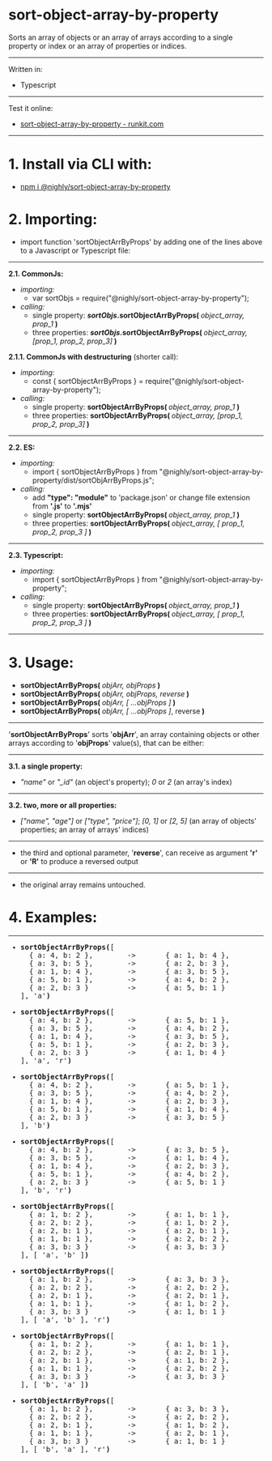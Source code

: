 # sort-object-array-by-property 
Sorts an array of objects or an array of arrays according to a single property or index or an array of properties or indices.

---
Written in:
* Typescript

---
Test it online:
* <a href="https://runkit.com/tomasfn87/62009884fc3f9f000804f0ba" target="_blank">sort-object-array-by-property - runkit.com</a>

---
# 1. Install via CLI with:
  * <a href="http://www.npmjs.com/package/@nighly/sort-object-array-by-property" target="_blank">npm i @nighly/sort-object-array-by-property</a>
# 2. Importing: 
  * import function 'sortObjectArrByProps' by adding one of the lines above to a Javascript or Typescript file:

---
  <strong>2.1. CommonJs:</strong>
  * <i>importing:</i>
    * var sortObjs = require("@nighly/sort-object-array-by-property");
  * <i>calling:</i>
    * single property: <strong><i>sortObjs</i>.sortObjectArrByProps( </strong><i>object_array, prop_1</i><strong> )</strong>
    * three properties: <strong><i>sortObjs</i>.sortObjectArrByProps( </strong><i>object_array, [prop_1, prop_2, prop_3]</i><strong> )</strong>

  <strong>2.1.1. CommonJs with destructuring</strong> (shorter call):
  * <i>importing:</i>
    * const { sortObjectArrByProps } = require("@nighly/sort-object-array-by-property");
  * <i>calling:</i>
    * single property: <strong>sortObjectArrByProps( </strong><i>object_array, prop_1</i><strong> )</strong>
    * three properties: <strong>sortObjectArrByProps( </strong><i>object_array, [prop_1, prop_2, prop_3]</i><strong> )</strong>

---  
  <strong>2.2. ES:</strong>
  * <i>importing:</i>
    * import { sortObjectArrByProps } from "@nighly/sort-object-array-by-property/dist/sortObjArrByProps.js";
  * <i>calling:</i>
    * add <strong>"type": "module"</strong> to 'package.json' or change file extension from <strong>'.js'</strong> to <strong>'.mjs'</strong>
    * single property: <strong>sortObjectArrByProps( </strong><i>object_array, prop_1</i><strong> )</strong>
    * three properties: <strong>sortObjectArrByProps( </strong><i>object_array, [ prop_1, prop_2, prop_3 ]</i><strong> )</strong>

---
  <strong>2.3. Typescript:</strong>
  * <i>importing:</i>
    * import { sortObjectArrByProps } from "@nighly/sort-object-array-by-property";
  * <i>calling:</i>
    * single property: <strong>sortObjectArrByProps( </strong><i>object_array, prop_1</i><strong> )</strong>
    * three properties: <strong>sortObjectArrByProps( </strong><i>object_array, [ prop_1, prop_2, prop_3 ]</i><strong> )</strong>

---
# 3. Usage:
  - <strong>sortObjectArrByProps( </strong><i>objArr, objProps</i><strong> )</strong>
  - <strong>sortObjectArrByProps( </strong><i>objArr, objProps, reverse</i><strong> )</strong>
  - <strong>sortObjectArrByProps( </strong><i>objArr, [ ...objProps ]</i><strong> )</strong>
  - <strong>sortObjectArrByProps( </strong><i>objArr, [ ...objProps ]</i>, reverse<strong> )</strong>
---
  '<strong>sortObjectArrByProps</strong>' sorts '<strong>objArr</strong>', an array containing objects or other arrays according to '<strong>objProps</strong>' value(s), that can be either:

---
  <strong>3.1. a single property:</strong>
  * <i>"name"</i> or <i>"_id"</i> (an object's property); <i>0</i> or <i>2</i> (an array's index)
---
  <strong>3.2. two, more or all properties:</strong>
  * <i>["name", "age"]</i> or <i>["type", "price"]</i>; <i>[0, 1]</i> or <i>[2, 5]</i> (an array of objects' properties; an array of arrays' indices)
---
  * the third and optional parameter, '<strong>reverse</strong>', can receive as argument <strong>'r'</strong> or <strong>'R'</strong> to produce a reversed output
---
  * the original array remains untouched.
# 4. Examples:
---

<ul style="font-family: Cascadia Code, Consolas, monospace;">
  <li>
    <strong>sortObjectArrByProps(</strong>[<br>
    &nbsp;&nbsp;{ a: 4, b: 2 },&nbsp; &nbsp; &nbsp; &nbsp; ->&nbsp; &nbsp; &nbsp; &nbsp;{ a: 1, b: 4 },<br>
    &nbsp;&nbsp;{ a: 3, b: 5 },&nbsp; &nbsp; &nbsp; &nbsp; ->&nbsp; &nbsp; &nbsp; &nbsp;{ a: 2, b: 3 },<br>
    &nbsp;&nbsp;{ a: 1, b: 4 },&nbsp; &nbsp; &nbsp; &nbsp; ->&nbsp; &nbsp; &nbsp; &nbsp;{ a: 3, b: 5 },<br>
    &nbsp;&nbsp;{ a: 5, b: 1 },&nbsp; &nbsp; &nbsp; &nbsp; ->&nbsp; &nbsp; &nbsp; &nbsp;{ a: 4, b: 2 },<br>
    &nbsp;&nbsp;{ a: 2, b: 3 }&nbsp;&nbsp; &nbsp; &nbsp; &nbsp; ->&nbsp; &nbsp; &nbsp; &nbsp;{ a: 5, b: 1 }<br>
    ], 'a'<strong>)</strong>
  </li><br>
  <li>
    <strong>sortObjectArrByProps(</strong>[<br>
    &nbsp;&nbsp;{ a: 4, b: 2 },&nbsp; &nbsp; &nbsp; &nbsp; ->&nbsp; &nbsp; &nbsp; &nbsp;{ a: 5, b: 1 },<br>
    &nbsp;&nbsp;{ a: 3, b: 5 },&nbsp; &nbsp; &nbsp; &nbsp; ->&nbsp; &nbsp; &nbsp; &nbsp;{ a: 4, b: 2 },<br>
    &nbsp;&nbsp;{ a: 1, b: 4 },&nbsp; &nbsp; &nbsp; &nbsp; ->&nbsp; &nbsp; &nbsp; &nbsp;{ a: 3, b: 5 },<br>
    &nbsp;&nbsp;{ a: 5, b: 1 },&nbsp; &nbsp; &nbsp; &nbsp; ->&nbsp; &nbsp; &nbsp; &nbsp;{ a: 2, b: 3 },<br>
    &nbsp;&nbsp;{ a: 2, b: 3 }&nbsp;&nbsp; &nbsp; &nbsp; &nbsp; ->&nbsp; &nbsp; &nbsp; &nbsp;{ a: 1, b: 4 }<br>
    ], 'a', 'r'<strong>)</strong>
  </li><br>
  <li>
    <strong>sortObjectArrByProps(</strong>[<br>
      &nbsp;&nbsp;{ a: 4, b: 2 },&nbsp; &nbsp; &nbsp; &nbsp; ->&nbsp; &nbsp; &nbsp; &nbsp;{ a: 5, b: 1 },<br>
      &nbsp;&nbsp;{ a: 3, b: 5 },&nbsp; &nbsp; &nbsp; &nbsp; ->&nbsp; &nbsp; &nbsp; &nbsp;{ a: 4, b: 2 },<br>
      &nbsp;&nbsp;{ a: 1, b: 4 },&nbsp; &nbsp; &nbsp; &nbsp; ->&nbsp; &nbsp; &nbsp; &nbsp;{ a: 2, b: 3 },<br>
      &nbsp;&nbsp;{ a: 5, b: 1 },&nbsp; &nbsp; &nbsp; &nbsp; ->&nbsp; &nbsp; &nbsp; &nbsp;{ a: 1, b: 4 },<br>
      &nbsp;&nbsp;{ a: 2, b: 3 }&nbsp;&nbsp; &nbsp; &nbsp; &nbsp; ->&nbsp; &nbsp; &nbsp; &nbsp;{ a: 3, b: 5 }<br>
    ], 'b'<strong>)</strong>
  </li><br>
  <li>
    <strong>sortObjectArrByProps(</strong>[<br>
      &nbsp;&nbsp;{ a: 4, b: 2 },&nbsp; &nbsp; &nbsp; &nbsp; ->&nbsp; &nbsp; &nbsp; &nbsp;{ a: 3, b: 5 },<br>
      &nbsp;&nbsp;{ a: 3, b: 5 },&nbsp; &nbsp; &nbsp; &nbsp; ->&nbsp; &nbsp; &nbsp; &nbsp;{ a: 1, b: 4 },<br>
      &nbsp;&nbsp;{ a: 1, b: 4 },&nbsp; &nbsp; &nbsp; &nbsp; ->&nbsp; &nbsp; &nbsp; &nbsp;{ a: 2, b: 3 },<br>
      &nbsp;&nbsp;{ a: 5, b: 1 },&nbsp; &nbsp; &nbsp; &nbsp; ->&nbsp; &nbsp; &nbsp; &nbsp;{ a: 4, b: 2 },<br>
      &nbsp;&nbsp;{ a: 2, b: 3 }&nbsp;&nbsp; &nbsp; &nbsp; &nbsp; ->&nbsp; &nbsp; &nbsp; &nbsp;{ a: 5, b: 1 }<br>
    ], 'b', 'r'<strong>)</strong>
  </li><br>
  <li>
    <strong>sortObjectArrByProps(</strong>[<br>
      &nbsp;&nbsp;{ a: 1, b: 2 },&nbsp; &nbsp; &nbsp; &nbsp; ->&nbsp; &nbsp; &nbsp; &nbsp;{ a: 1, b: 1 },<br>
      &nbsp;&nbsp;{ a: 2, b: 2 },&nbsp; &nbsp; &nbsp; &nbsp; ->&nbsp; &nbsp; &nbsp; &nbsp;{ a: 1, b: 2 },<br>
      &nbsp;&nbsp;{ a: 2, b: 1 },&nbsp; &nbsp; &nbsp; &nbsp; ->&nbsp; &nbsp; &nbsp; &nbsp;{ a: 2, b: 1 },<br>
      &nbsp;&nbsp;{ a: 1, b: 1 },&nbsp; &nbsp; &nbsp; &nbsp; ->&nbsp; &nbsp; &nbsp; &nbsp;{ a: 2, b: 2 },<br>
      &nbsp;&nbsp;{ a: 3, b: 3 }&nbsp;&nbsp; &nbsp; &nbsp; &nbsp; ->&nbsp; &nbsp; &nbsp; &nbsp;{ a: 3, b: 3 }<br>
    ], [ 'a', 'b' ]<strong>)</strong>
  </li><br>
  <li>
    <strong>sortObjectArrByProps(</strong>[<br>
      &nbsp;&nbsp;{ a: 1, b: 2 },&nbsp; &nbsp; &nbsp; &nbsp; ->&nbsp; &nbsp; &nbsp; &nbsp;{ a: 3, b: 3 },<br>
      &nbsp;&nbsp;{ a: 2, b: 2 },&nbsp; &nbsp; &nbsp; &nbsp; ->&nbsp; &nbsp; &nbsp; &nbsp;{ a: 2, b: 2 },<br>
      &nbsp;&nbsp;{ a: 2, b: 1 },&nbsp; &nbsp; &nbsp; &nbsp; ->&nbsp; &nbsp; &nbsp; &nbsp;{ a: 2, b: 1 },<br>
      &nbsp;&nbsp;{ a: 1, b: 1 },&nbsp; &nbsp; &nbsp; &nbsp; ->&nbsp; &nbsp; &nbsp; &nbsp;{ a: 1, b: 2 },<br>
      &nbsp;&nbsp;{ a: 3, b: 3 }&nbsp;&nbsp; &nbsp; &nbsp; &nbsp; ->&nbsp; &nbsp; &nbsp; &nbsp;{ a: 1, b: 1 }<br>
    ], [ 'a', 'b' ]</i>, 'r'<strong>)</strong>
  </li><br>
  <li>
    <strong>sortObjectArrByProps(</strong>[<br>
      &nbsp;&nbsp;{ a: 1, b: 2 },&nbsp; &nbsp; &nbsp; &nbsp; ->&nbsp; &nbsp; &nbsp; &nbsp;{ a: 1, b: 1 },<br>
      &nbsp;&nbsp;{ a: 2, b: 2 },&nbsp; &nbsp; &nbsp; &nbsp; ->&nbsp; &nbsp; &nbsp; &nbsp;{ a: 2, b: 1 },<br>
      &nbsp;&nbsp;{ a: 2, b: 1 },&nbsp; &nbsp; &nbsp; &nbsp; ->&nbsp; &nbsp; &nbsp; &nbsp;{ a: 1, b: 2 },<br>
      &nbsp;&nbsp;{ a: 1, b: 1 },&nbsp; &nbsp; &nbsp; &nbsp; ->&nbsp; &nbsp; &nbsp; &nbsp;{ a: 2, b: 2 },<br>
      &nbsp;&nbsp;{ a: 3, b: 3 }&nbsp;&nbsp; &nbsp; &nbsp; &nbsp; ->&nbsp; &nbsp; &nbsp; &nbsp;{ a: 3, b: 3 }<br>
    ], [ 'b', 'a' ]<strong>)</strong>
  </li><br>
  <li>
    <strong>sortObjectArrByProps(</strong>[<br>
      &nbsp;&nbsp;{ a: 1, b: 2 },&nbsp; &nbsp; &nbsp; &nbsp; ->&nbsp; &nbsp; &nbsp; &nbsp;{ a: 3, b: 3 },<br>
      &nbsp;&nbsp;{ a: 2, b: 2 },&nbsp; &nbsp; &nbsp; &nbsp; ->&nbsp; &nbsp; &nbsp; &nbsp;{ a: 2, b: 2 },<br>
      &nbsp;&nbsp;{ a: 2, b: 1 },&nbsp; &nbsp; &nbsp; &nbsp; ->&nbsp; &nbsp; &nbsp; &nbsp;{ a: 1, b: 2 },<br>
      &nbsp;&nbsp;{ a: 1, b: 1 },&nbsp; &nbsp; &nbsp; &nbsp; ->&nbsp; &nbsp; &nbsp; &nbsp;{ a: 2, b: 1 },<br>
      &nbsp;&nbsp;{ a: 3, b: 3 }&nbsp;&nbsp; &nbsp; &nbsp; &nbsp; ->&nbsp; &nbsp; &nbsp; &nbsp;{ a: 1, b: 1 }<br>
    ], [ 'b', 'a' ]</i>, 'r'<strong>)</strong>
  </li>
</ul>
